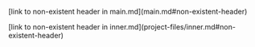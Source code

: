 [link to non-existent header in main.md](main.md#<warning descr="Cannot resolve anchor non-existent-header">non-existent-header</warning>)

[link to non-existent header in inner.md](project-files/inner.md#<warning descr="Cannot resolve anchor non-existent-header">non-existent-header</warning>)
